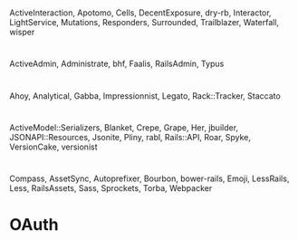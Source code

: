 #
ActiveInteraction, Apotomo, Cells, DecentExposure, dry-rb, Interactor, LightService, Mutations, Responders, Surrounded, Trailblazer, Waterfall, wisper
#
ActiveAdmin, Administrate, bhf, Faalis, RailsAdmin, Typus
#
Ahoy, Analytical, Gabba, Impressionnist, Legato, Rack::Tracker, Staccato
#
ActiveModel::Serializers, Blanket, Crepe, Grape, Her, jbuilder, JSONAPI::Resources, Jsonite, Pliny, rabl, Rails::API, Roar, Spyke, VersionCake, versionist
#
Compass, AssetSync, Autoprefixer, Bourbon, bower-rails, Emoji, LessRails, Less, RailsAssets, Sass, Sprockets, Torba, Webpacker
# OAuth

#

#

#

#

#

#

#

#

#

#

#

#

#

#


